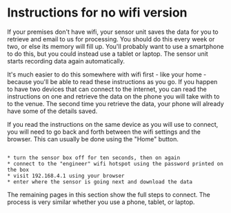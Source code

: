 # Instructions for no wifi version

If your premises don't have wifi, your sensor unit saves the data for you to retrieve and email to us for processing.  You should do this every week or two, or else its memory will fill up.  You'll probably want to use a smartphone to do this, but you could instead use a tablet or laptop. The sensor unit starts recording data again automatically.

It's much easier to do this somewhere with wifi first - like your home - because you'll be able to read these instructions as you go.  If you happen to have two devices that can connect to the internet, you can read the instructions on one and retrieve the data on the phone you will take with to to the venue.  The second time you retrieve the data, your phone will already have some of the details saved.

If you read the instructions on the same device as you will use to connect, you will need to go back and forth between the wifi settings and the browser.  This can usually be done using the "Home" button.

```{admonition} Overview

* turn the sensor box off for ten seconds, then on again  
* connect to the "engineer" wifi hotspot using the password printed on the box
* visit 192.168.4.1 using your browser 
* enter where the sensor is going next and download the data 

```

<!-- too confusing at this point - someone is bound to click on it thinking it will work.
 *  <a href="192.168.4.1" target="_blank">New Tab for 192.168.4.1</a>
-->

The remaining pages in this section show the full steps to connect.  The process is very similar whether you use a phone, tablet, or laptop.